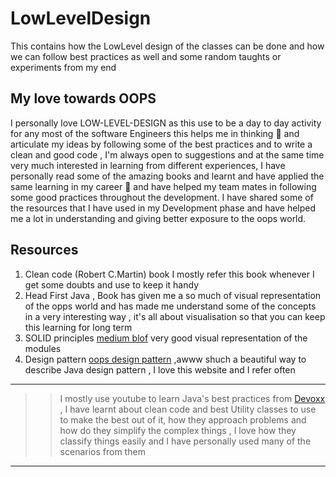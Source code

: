 # LowLevelDesign
This contains how the LowLevel design of the classes can be done and how we can follow best practices as well and some random taughts or experiments from my end

## My love towards OOPS
I personally love LOW-LEVEL-DESIGN as this use to be a day to day activity for any most of the software Engineers this helps me in thinking 🤔 and articulate my ideas by following some of the best practices and to write a clean and good code , I'm always open to suggestions and at the same time very much interested in learning from different experiences, I have personally read some of the amazing books and learnt and have applied the same learning in my career 🚗  and have helped my team mates in following some good practices throughout the development. I have shared some of the resources that I have used in my Development phase and have helped me a lot in understanding and giving better exposure to the oops world.


## Resources 
1. Clean code (Robert C.Martin) book I mostly refer this book whenever I get some doubts and use to keep it handy
2. Head First Java , Book has given me a so much of visual representation of the opps world and has made me understand some of the concepts in a very interesting way , it's all about visualisation so that you can keep this learning for long term 
3. SOLID principles [medium blof](https://medium.com/backticks-tildes/the-s-o-l-i-d-principles-in-pictures-b34ce2f1e898) very good visual representation of the modules
4. Design pattern [oops design pattern](https://www.oodesign.com/design-principles.html) ,awww shuch a beautiful way to describe Java design pattern , I love this website and I refer often 

---
>> I mostly use youtube to learn Java's best practices from [Devoxx](https://www.youtube.com/c/Devoxx2015/search?query=java%20best%20practices%20) , I have learnt about clean code and best Utility classes to use to make the best out of it, how they approach problems and how do they simplify the complex things , I love how they classify things easily and I have personally used many of the scenarios from them
---





